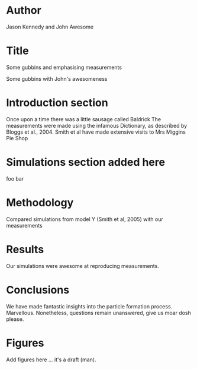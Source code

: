 # Author
Jason Kennedy and John Awesome

# Title
Some gubbins and emphasising measurements

Some gubbins with John's awesomeness


# Introduction section
Once upon a time there was a little sausage called Baldrick
The measurements were made using the infamous Dictionary, as described by Bloggs et al., 2004.
Smith et al have made extensive visits to Mrs Miggins Pie Shop

# Simulations section added here

foo bar

# Methodology
Compared simulations from model Y (Smith et al, 2005) with our measurements

# Results
Our simulations were awesome at reproducing measurements.

# Conclusions
We have made fantastic insights into the particle formation process. Marvellous.
Nonetheless, questions remain unanswered, give us moar dosh please.

# Figures
Add figures here ... it's a draft (man).